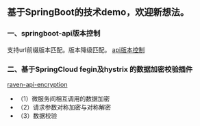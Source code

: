 ## 基于SpringBoot的技术demo，欢迎新想法。

### 一、springboot-api版本控制
支持url前缀版本匹配。版本降级匹配。
[api版本控制](https://github.com/RavenHuo/SpringAttempt/tree/master/raven-version-control/)


### 二、基于SpringCloud fegin及hystrix 的数据加密校验插件
[raven-api-encryption](https://github.com/RavenHuo/SpringAttempt/tree/master/raven-api-encryption/)
- （1）微服务间相互调用的数据加密
- （2）请求参数对称加密与对称解密
- （3）数据校验
